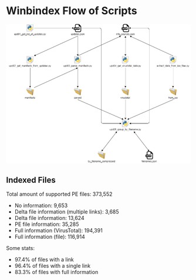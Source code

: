 # Winbindex Flow of Scripts

![winbindex-scripts-flow.png](winbindex-scripts-flow.png)

## Indexed Files

<!--FileStats-->
Total amount of supported PE files: 373,552

* No information: 9,653
* Delta file information (multiple links): 3,685
* Delta file information: 13,624
* PE file information: 35,285
* Full information (VirusTotal): 194,391
* Full information (file): 116,914

Some stats:

* 97.4% of files with a link
* 96.4% of files with a single link
* 83.3% of files with full information
<!--/FileStats-->
